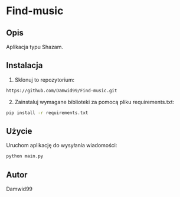 ﻿# Find-music

## Opis

Aplikacja typu Shazam.

## Instalacja

1. Sklonuj to repozytorium:

```bash
https://github.com/Damwid99/Find-music.git
`````
2. Zainstaluj wymagane biblioteki za pomocą pliku requirements.txt:
```bash
pip install -r requirements.txt
`````

## Użycie

Uruchom aplikację do wysyłania wiadomości:
```bash
python main.py
`````

## Autor
Damwid99
